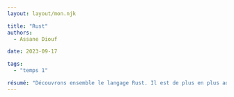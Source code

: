 ```yaml
---
layout: layout/mon.njk

title: "Rust"
authors:
  - Assane Diouf

date: 2023-09-17

tags: 
  - "temps 1"

résumé: "Découvrons ensemble le langage Rust. Il est de plus en plus adopté dans l'industrie pour ses performances et ses idées nouvelles comme l'ownership."
---
```


